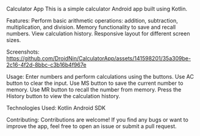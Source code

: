 Calculator App
This is a simple calculator Android app built using Kotlin.

Features:
Perform basic arithmetic operations: addition, subtraction, multiplication, and division.
Memory functionality to save and recall numbers.
View calculation history.
Responsive layout for different screen sizes.

Screenshots:
https://github.com/DroidNin/CalculatorApp/assets/141598201/35a309be-2c16-4f2d-8bbc-c3b16b4f967e

Usage:
Enter numbers and perform calculations using the buttons.
Use AC button to clear the input.
Use MS button to save the current number to memory.
Use MR button to recall the number from memory.
Press the History button to view the calculation history.

Technologies Used:
Kotlin
Android SDK

Contributing:
Contributions are welcome! If you find any bugs or want to improve the app, feel free to open an issue or submit a pull request.
